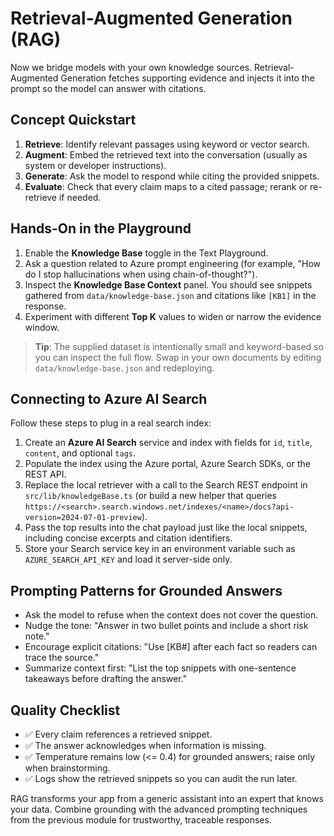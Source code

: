 # Retrieval-Augmented Generation (RAG)

Now we bridge models with your own knowledge sources. Retrieval-Augmented Generation fetches supporting evidence and injects it into the prompt so the model can answer with citations.

## Concept Quickstart

1. **Retrieve**: Identify relevant passages using keyword or vector search.  
2. **Augment**: Embed the retrieved text into the conversation (usually as system or developer instructions).  
3. **Generate**: Ask the model to respond while citing the provided snippets.  
4. **Evaluate**: Check that every claim maps to a cited passage; rerank or re-retrieve if needed.

## Hands-On in the Playground

1. Enable the **Knowledge Base** toggle in the Text Playground.  
2. Ask a question related to Azure prompt engineering (for example, "How do I stop hallucinations when using chain-of-thought?").  
3. Inspect the **Knowledge Base Context** panel. You should see snippets gathered from `data/knowledge-base.json` and citations like `[KB1]` in the response.  
4. Experiment with different **Top K** values to widen or narrow the evidence window.

> **Tip**: The supplied dataset is intentionally small and keyword-based so you can inspect the full flow. Swap in your own documents by editing `data/knowledge-base.json` and redeploying.

## Connecting to Azure AI Search

Follow these steps to plug in a real search index:

1. Create an **Azure AI Search** service and index with fields for `id`, `title`, `content`, and optional `tags`.  
2. Populate the index using the Azure portal, Azure Search SDKs, or the REST API.  
3. Replace the local retriever with a call to the Search REST endpoint in `src/lib/knowledgeBase.ts` (or build a new helper that queries `https://<search>.search.windows.net/indexes/<name>/docs?api-version=2024-07-01-preview`).  
4. Pass the top results into the chat payload just like the local snippets, including concise excerpts and citation identifiers.  
5. Store your Search service key in an environment variable such as `AZURE_SEARCH_API_KEY` and load it server-side only.

## Prompting Patterns for Grounded Answers

- Ask the model to refuse when the context does not cover the question.  
- Nudge the tone: "Answer in two bullet points and include a short risk note."  
- Encourage explicit citations: "Use [KB#] after each fact so readers can trace the source."  
- Summarize context first: "List the top snippets with one-sentence takeaways before drafting the answer."

## Quality Checklist

- ✅ Every claim references a retrieved snippet.  
- ✅ The answer acknowledges when information is missing.  
- ✅ Temperature remains low (<= 0.4) for grounded answers; raise only when brainstorming.  
- ✅ Logs show the retrieved snippets so you can audit the run later.

RAG transforms your app from a generic assistant into an expert that knows your data. Combine grounding with the advanced prompting techniques from the previous module for trustworthy, traceable responses.
